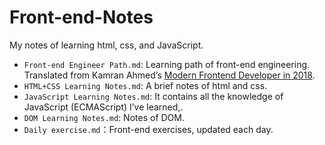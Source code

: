 # Front-end-Notes
My notes of learning html, css, and JavaScript.

- `Front-end Engineer Path.md`: Learning path of front-end engineering. Translated from Kamran Ahmed’s [Modern Frontend Developer in 2018](https://medium.com/tech-tajawal/modern-frontend-developer-in-2018-4c2072fa2b9c).
- `HTML+CSS Learning Notes.md`: A brief notes of html and css.
- `JavaScript Learning Notes.md`: It contains all the knowledge of JavaScript (ECMAScript) I’ve learned,.
- `DOM Learning Notes.md`: Notes of DOM.
- `Daily exercise.md`：Front-end exercises, updated each day.

